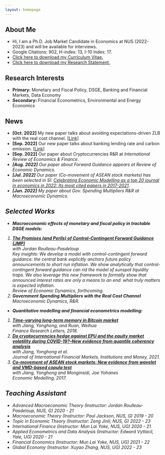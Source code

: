 ```yaml
---
layout: homepage
---
```


## About Me
- Hi, I am a Ph.D. Job Market Candidate in Economics at NUS (2022-2023) and will be available for interviews.
- Google Citations: 902, H-index: 13, I-10 Index: 17.
- <a href="/assets/pdfs/CV/CV_HeNie.pdf" target="_blank" class="btn btn-sm z-depth-0" role="button">Click here to download my Curriculum Vitae.</a>
- <a href="/assets/pdfs/CV/research_statements.pdf" target="_blank" class="btn btn-sm z-depth-0" role="button">Click here to download my Research Statement.</a>

## Research Interests

- **Primary:** Monetary and Fiscal Policy, DSGE, Banking and Financial Markets, Data Economy
- **Secondary:** Financial Econometrics, Environmental and Energy Economics


## News     
- **[Oct. 2022]** My new paper talks about avoiding expectations-driven ZLB with the real cost channel.
  [<a href="/assets/pdfs/papers/AELT.pdf" target="_blank" class="btn btn-sm z-depth-0" role="button">Link</a>]
- **[Sep. 2022]** Our new paper talks about banking lending rate and carbon emission.
  [<a href="/assets/pdfs/papers/SSRN-id4219603.pdf" target="_blank" class="btn btn-sm z-depth-0" role="button">Link</a>]
- **[Sep. 2022]** Our paper about Cryptocurrencies R&R at <i>International Review of Economics & Finance<i>.
- **[Aug. 2022]** Our paper about Forward Guidance appears at <i>Review of Economic Dynamics<i>.
- **[Jul. 2022]** Our paper (Co-movement of ASEAN stock markets) has been selected in SI: 
  <a href="https://www.sciencedirect.com/journal/economic-modelling/special-issue/10XLNVGLQWL" target="_blank" class="btn btn-sm z-depth-0" role="button">Celebrating Economic Modelling as a top 20 journal in economics in 2022: Its most cited papers in 2017-2021</a>.
- **[Jun. 2022]** My paper about Gov. Spending Multipliers R&R at <i>Macroeconomic Dynamics<i>.


## Selected Works
- **Macroeconomic effects of monetary and fiscal policy in tractable DSGE models:**
1. **[The Promises (and Perils) of Control-Contingent Forward Guidance (JMP)](https://doi.org/10.1016/j.red.2022.07.002)** <br>
  with Jordan Roulleau-Pasdeloup <br>
  Key insights: We develop a model with control-contingent forward guidance: the central bank explicitly anchors future policy announcements to short run inflation. We show analytically that control-contingent forward guidance can rid the model of sunspot liquidity traps. We also leverage this new framework to formally show that announced interest rates are only a means to an end: what truly matters is expected inflation.<br>
  Review of Economic Dynamics, forthcoming.
2. **Government Spending Multipliers with the Real Cost Channel** <br>
  Macroeconomic Dynamics, R&R.
  
- **Quantitative modelling and financial econometrics modelling:**
1. **[Time-varying long-term memory in Bitcoin market](https://doi.org/10.1016/j.frl.2017.12.009)** <br>
   with Jiang, Yonghong, and Ruan, Weihua <br>
   Finance Research Letters, 2018.
2. **[Do cryptocurrencies hedge against EPU and the equity market volatility during COVID-19?–New evidence from quantile coherency analysis](https://doi.org/10.1016/j.intfin.2021.101324)** <br>
     with Jiang, Yonghong et al.<br>
    Journal of International Financial Markets, Institutions and Money, 2021.
3. **[Co-movement of ASEAN stock markets: New evidence from wavelet and VMD-based copula test](https://doi.org/10.1016/j.econmod.2017.04.012)** <br>
     with Jiang, Yonghong and Monginsidi, Joe Yohanes <br>
     Economic Modelling, 2017.  
      
## Teaching Assistant 
- Advanced Macroeconomic Theory (Instructor: Jordan Roulleau-Pasdeloup, NUS, G) 2020 - 21
- Macroeconomic Theory (Instructor: Paul Jackson, NUS, G) 2019 - 20
- Topic in Economic Theory (Instructor: Zeng Jinli, NUS, G) 2022 - 23
- International Finance (Instructor: Mun Lai Yoke, NUS, UG) 2020 - 21
- Applied Econometrics and Data Analysis (Instructor: Edward Vytlacil, Yale, UG) 2020 - 21
- Financial Economics (Instructor: Mun Lai Yoke, NUS, UG) 2021 - 22
- Global Economy (Instructor: Xuyao Zhang, NUS, UG) 2022 - 23

      

